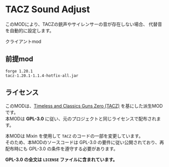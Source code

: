 # TACZ Sound Adjust
このMODにより、TACZの銃声やサイレンサーの音が存在しない場合、
代替音を自動的に設定します。

クライアントmod

## 前提mod
```
forge 1.20.1
tacz-1.20.1-1.1.4-hotfix-all.jar
```

## ライセンス
このMODは、[Timeless and Classics Guns Zero (TACZ)](https://github.com/MCModderAnchor/TACZ) を基にした派生MODです。  
本MODは **GPL-3.0** に従い、元のプロジェクトと同じライセンスで配布されます。

本MODは Mixin を使用して `TACZ` のコードの一部を変更しています。  
そのため、本MODのソースコードは GPL-3.0 の要件に従い公開されており、再配布時にも GPL-3.0 の条件を遵守する必要があります。

**GPL-3.0 の全文は `LICENSE` ファイルに含まれています。**
